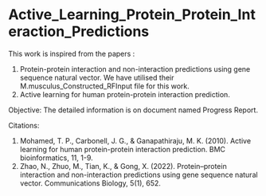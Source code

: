 # Active_Learning_Protein_Protein_Interaction_Predictions

This work is inspired from the papers : 
1. Protein-protein interaction and non-interaction predictions using gene sequence natural vector. We have utilised their M.musculus_Constructed_RFInput file for this work.
2. Active learning for human protein-protein interaction prediction.

Objective:
The detailed information is on document named Progress Report.

Citations: 
1. Mohamed, T. P., Carbonell, J. G., & Ganapathiraju, M. K. (2010). Active learning for human protein-protein interaction prediction. BMC bioinformatics, 11, 1-9.
2. Zhao, N., Zhuo, M., Tian, K., & Gong, X. (2022). Protein–protein interaction and non-interaction predictions using gene sequence natural vector. Communications Biology, 5(1), 652.


